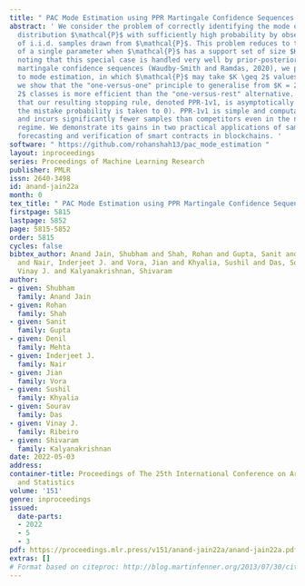 ```yaml
---
title: " PAC Mode Estimation using PPR Martingale Confidence Sequences "
abstract: ' We consider the problem of correctly identifying the mode of a discrete
  distribution $\mathcal{P}$ with sufficiently high probability by observing a sequence
  of i.i.d. samples drawn from $\mathcal{P}$. This problem reduces to the estimation
  of a single parameter when $\mathcal{P}$ has a support set of size $K = 2$. After
  noting that this special case is handled very well by prior-posterior-ratio (PPR)
  martingale confidence sequences (Waudby-Smith and Ramdas, 2020), we propose a generalisation
  to mode estimation, in which $\mathcal{P}$ may take $K \geq 2$ values. To begin,
  we show that the "one-versus-one" principle to generalise from $K = 2$ to $K \geq
  2$ classes is more efficient than the "one-versus-rest" alternative. We then prove
  that our resulting stopping rule, denoted PPR-1v1, is asymptotically optimal (as
  the mistake probability is taken to 0). PPR-1v1 is simple and computationally light,
  and incurs significantly fewer samples than competitors even in the non-asymptotic
  regime. We demonstrate its gains in two practical applications of sampling: election
  forecasting and verification of smart contracts in blockchains. '
software: " https://github.com/rohanshah13/pac_mode_estimation "
layout: inproceedings
series: Proceedings of Machine Learning Research
publisher: PMLR
issn: 2640-3498
id: anand-jain22a
month: 0
tex_title: " PAC Mode Estimation using PPR Martingale Confidence Sequences "
firstpage: 5815
lastpage: 5852
page: 5815-5852
order: 5815
cycles: false
bibtex_author: Anand Jain, Shubham and Shah, Rohan and Gupta, Sanit and Mehta, Denil
  and Nair, Inderjeet J. and Vora, Jian and Khyalia, Sushil and Das, Sourav and Ribeiro,
  Vinay J. and Kalyanakrishnan, Shivaram
author:
- given: Shubham
  family: Anand Jain
- given: Rohan
  family: Shah
- given: Sanit
  family: Gupta
- given: Denil
  family: Mehta
- given: Inderjeet J.
  family: Nair
- given: Jian
  family: Vora
- given: Sushil
  family: Khyalia
- given: Sourav
  family: Das
- given: Vinay J.
  family: Ribeiro
- given: Shivaram
  family: Kalyanakrishnan
date: 2022-05-03
address:
container-title: Proceedings of The 25th International Conference on Artificial Intelligence
  and Statistics
volume: '151'
genre: inproceedings
issued:
  date-parts:
  - 2022
  - 5
  - 3
pdf: https://proceedings.mlr.press/v151/anand-jain22a/anand-jain22a.pdf
extras: []
# Format based on citeproc: http://blog.martinfenner.org/2013/07/30/citeproc-yaml-for-bibliographies/
---
```


